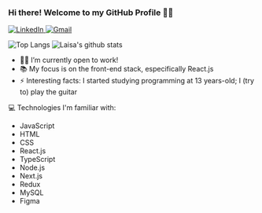 ### Hi there! Welcome to my GitHub Profile :rainbow_flag:

<a href="https://www.linkedin.com/in/laisa-costa-748a5a170/">
<img alt="LinkedIn" src="https://img.shields.io/badge/-LinkedIn-282A36?style=for-the-badge&logo=Linkedin&logoColor=white)" />
</a>
<a href="mailto: laisadnevescosta@gmail.com">
<img alt="Gmail" src="https://img.shields.io/badge/-Email-282A36?style=for-the-badge&logo=Gmail&logoColor=white)" />
</a>

![Top Langs](https://github-readme-stats.vercel.app/api/top-langs/?username=Azzyew&theme=radical&layout=compact&hide=css)
![Laisa's github stats](https://github-readme-stats.vercel.app/api?username=Azzyew&show_icons=true&theme=radical&count_private=true&include_all_commits=true)


- :woman_technologist: I’m currently open to work!
- :books: My focus is on the front-end stack, especifically React.js
- ⚡ Interesting facts: I started studying programming at 13 years-old; I (try to) play the guitar

:computer: Technologies I'm familiar with:

- JavaScript
- HTML
- CSS
- React.js
- TypeScript
- Node.js
- Next.js
- Redux
- MySQL
- Figma
